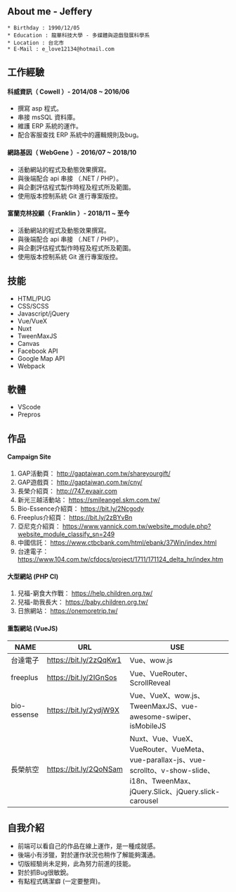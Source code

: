## About me - Jeffery

```
* Birthday : 1990/12/05
* Education : 龍華科技大學 - 多媒體與遊戲發展科學系
* Location : 台北市
* E-Mail : e_love12134@hotmail.com
```

## 工作經驗

#### 科威資訊（ Cowell ）- 2014/08 ~ 2016/06

* 撰寫 asp 程式。
* 串接 msSQL 資料庫。
* 維護 ERP 系統的運作。
* 配合客服查找 ERP 系統中的邏輯規則及bug。

#### 網路基因（ WebGene ）- 2016/07 ~ 2018/10

* 活動網站的程式及動態效果撰寫。
* 與後端配合 api 串接 （.NET / PHP）。
* 與企劃評估程式製作時程及程式所及範圍。
* 使用版本控制系統 Git 進行專案版控。

#### 富蘭克林投顧（ Franklin ）- 2018/11 ~ 至今

* 活動網站的程式及動態效果撰寫。
* 與後端配合 api 串接 （.NET / PHP）。
* 與企劃評估程式製作時程及程式所及範圍。
* 使用版本控制系統 Git 進行專案版控。

## 技能

* HTML/PUG
* CSS/SCSS
* Javascript/jQuery
* Vue/VueX
* Nuxt
* TweenMaxJS
* Canvas
* Facebook API
* Google Map API
* Webpack

## 軟體

* VScode
* Prepros


## 作品

#### Campaign Site

1. GAP活動頁： http://gaptaiwan.com.tw/shareyourgift/
1. GAP遊戲頁： http://gaptaiwan.com.tw/cny/
1. 長榮介紹頁： http://747.evaair.com
1. 新光三越活動站： https://smileangel.skm.com.tw/
1. Bio-Essence介紹頁： https://bit.ly/2Ncgody
1. Freeplus介紹頁： https://bit.ly/2zBYvBn
1. 亞尼克介紹頁： https://www.yannick.com.tw/website_module.php?website_module_classify_sn=249
1. 中國信託： https://www.ctbcbank.com/html/ebank/37Win/index.html
1. 台達電子： https://www.104.com.tw/cfdocs/project/1711/171124_delta_hr/index.htm

#### 大型網站 (PHP CI)

1. 兒福-窮食大作戰： https://help.children.org.tw/
1. 兒福-助我長大： https://baby.children.org.tw/
1. 日旅網站： https://onemoretrip.tw/

#### 重製網站 (VueJS)

|NAME|URL|USE|
|--|--|---|
| 台達電子 | https://bit.ly/2zQqKw1 | Vue、wow.js |
| freeplus | https://bit.ly/2IGnSos | Vue、VueRouter、ScrollReveal |
| bio-essense | https://bit.ly/2ydjW9X | Vue、VueX、wow.js、TweenMaxJS、vue-awesome-swiper、isMobileJS |
| 長榮航空 | https://bit.ly/2QoNSam | Nuxt、Vue、VueX、VueRouter、VueMeta、vue-parallax-js、vue-scrollto、v-show-slide、i18n、TweenMax、jQuery.Slick、jQuery.slick-carousel |

## 自我介紹

* 前端可以看自己的作品在線上運作，是一種成就感。
* 後端小有涉獵，對於運作狀況也稍作了解能夠溝通。
* 切版經驗尚未足夠，此為努力前進的技能。
* 對於抓Bug很敏銳。
* 有點程式碼潔癖 (一定要整齊)。
